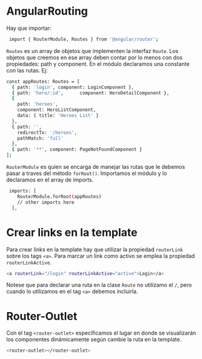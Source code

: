 # AngularRouting

Hay que importar:
```sh
 import { RouterModule, Routes } from '@angular/router';
```
`Routes` es un array de objetos que implementen la interfaz `Route`. Los objetos que creemos en ese array deben contar por lo menos con dos propiedades: path y component.
En el módulo declaramos una constante con las rutas. Ej:
```sh
const appRoutes: Routes = [
  { path: 'login', component: LoginComponent },
  { path: 'hero/:id',      component: HeroDetailComponent },
  {
    path: 'heroes',
    component: HeroListComponent,
    data: { title: 'Heroes List' }
  },
  { path: '',
    redirectTo: '/heroes',
    pathMatch: 'full'
  },
  { path: '**', component: PageNotFoundComponent }
];
```
`RouterModule` es quien se encarga de manejar las rutas que le debemos pasar a traves del método `forRoot()`.
Importamos el módulo y lo declaramos en el array de imports.
```sh
 imports: [
    RouterModule.forRoot(appRoutes)
    // other imports here
  ],
```

# Crear links en la template
Para crear links en la template hay que utilizar la propiedad `routerLink` sobre los tags `<a>`.
Para marcar un link como activo se emplea la propiedad `routerLinkActive`.
```sh
<a routerLink="/login" routerLinkActive="active">Login</a>
```
Notese que para declarar una ruta en la clase `Route` no utilizamo el `/`, pero cuando lo utilizamos en el tag `<a>` debemos incluirla.

# Router-Outlet
Con el tag `<router-outlet>` especificamos el lugar en donde se visualizarán los componentes dinámicamente según cambie la ruta en la template.
```sh
<router-outlet></router-outlet>
```